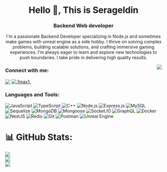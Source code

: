 <h1 align="center">Hello 👋, This is Serageldin</h1>
<h3 align="center">Backend Web developer</h3>
 

<p align="center">
  I'm a passionate Backend Developer specializing in Node.js and sometimes make games with unreal engine as a side hobby. 
  I thrive on solving complex problems, building scalable solutions, and crafting immersive gaming experiences. I’m 
  always eager to learn and explore new technologies to push boundaries. I take pride in delivering high quality results.
</p>
<img align="right" src="https://visitor-badge.laobi.icu/badge?page_id=Serageldin_Ayman_visitor_badge_simple&left_color=royalblue&right_color=black"  />

### Connect with me:
<p align="left">
    <a href="https://www.linkedin.com/in/serageldin-ayman/"><img align="center"src="https://skillicons.dev/icons?i=linkedin" /></a>
    <a href="https://discord.gg/.1max1." target="_blank"><img align="center" src="https://skillicons.dev/icons?i=discord" alt=".1max1." /></a>
  </p>

### Languages and Tools:
<p align="left">
<img alt="JavaScript" src="https://img.shields.io/badge/JavaScript-F7DF1E.svg?style=for-the-badge&logo=javascript&logoColor=000000">
<img alt="TypeScript" src="https://img.shields.io/badge/TypeScript-3178C6.svg?style=for-the-badge&logo=typescript&logoColor=ffffff">
<img alt="C++" src="https://img.shields.io/badge/C++-00599C.svg?style=for-the-badge&logo=c%2B%2B&logoColor=ffffff">
<img alt="Node.js" src="https://img.shields.io/badge/Node.js-339933.svg?style=for-the-badge&logo=nodedotjs&logoColor=ffffff">
<img alt="Express.js" src="https://img.shields.io/badge/Express.js-000000.svg?style=for-the-badge&logo=express&logoColor=ffffff">
<img alt="MySQL" src="https://img.shields.io/badge/MySQL-4479A1.svg?style=for-the-badge&logo=mysql&logoColor=ffffff">
<img alt="Sequelize" src="https://img.shields.io/badge/Sequelize-52B0E7.svg?style=for-the-badge&logo=sequelize&logoColor=ffffff">
<img alt="MongoDB" src="https://img.shields.io/badge/MongoDB-47A248.svg?style=for-the-badge&logo=mongodb&logoColor=ffffff">
<img alt="Mongoose" src="https://img.shields.io/badge/Mongoose-880E4F.svg?style=for-the-badge&logo=mongodb&logoColor=ffffff">
<img alt="Socket.IO" src="https://img.shields.io/badge/Socket.IO-010101.svg?style=for-the-badge&logo=socket.io&logoColor=ffffff">
<img alt="GraphQL" src="https://img.shields.io/badge/GraphQL-E10098.svg?style=for-the-badge&logo=graphql&logoColor=ffffff">
<img alt="Docker" src="https://img.shields.io/badge/Docker-2496ED.svg?style=for-the-badge&logo=docker&logoColor=ffffff">
<img alt="NestJS" src="https://img.shields.io/badge/NestJS-E0234E.svg?style=for-the-badge&logo=nestjs&logoColor=ffffff">
 <img alt="Redis" src="https://img.shields.io/badge/Redis-E0234E.svg?style=for-the-badge&logo=redis&logoColor=ffffff">
<img alt="Git" src="https://img.shields.io/badge/Git-F05032.svg?style=for-the-badge&logo=git&logoColor=ffffff">
<img alt="Postman" src="https://img.shields.io/badge/Postman-FF6C37.svg?style=for-the-badge&logo=postman&logoColor=ffffff">
<img alt="Unreal Engine" src="https://img.shields.io/badge/Unreal%20Engine-313131.svg?style=for-the-badge&logo=unrealengine&logoColor=ffffff">
</p>

# 📊 GitHub Stats:
![](https://github-readme-stats.vercel.app/api?username=Serageldin-Ayman&theme=dark&hide_border=false&include_all_commits=false&count_private=false)<br/>
![](https://github-readme-streak-stats.herokuapp.com/?user=Serageldin-Ayman&theme=dark&hide_border=false)<br/>
![](https://github-readme-stats.vercel.app/api/top-langs/?username=Serageldin-Ayman&theme=dark&hide_border=false&include_all_commits=false&count_private=false&layout=compact)
